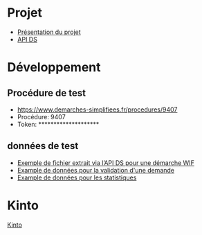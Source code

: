 # Projet

- [Présentation du projet](./project-presentation.html)
- [API DS](https://doc.demarches-simplifiees.fr/pour-aller-plus-loin/api)

# Développement

## Procédure de test
 
 - https://www.demarches-simplifiees.fr/procedures/9407
 - Procédure: 9407
 - Token: ********************

## données de test

- [Exemple de fichier extrait via l’API DS pour une démarche WIF](./example/example.json)
- [Example de données pour la validation d'une demande](./example/validity.json)
- [Example de données pour les statistiques](./example/stat.json)

# Kinto

[Kinto](./kinto/kinto.md)





